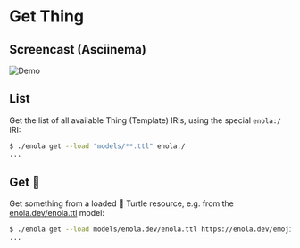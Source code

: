 <!--
    SPDX-License-Identifier: Apache-2.0

    Copyright 2023-2024 The Enola <https://enola.dev> Authors

    Licensed under the Apache License, Version 2.0 (the "License");
    you may not use this file except in compliance with the License.
    You may obtain a copy of the License at

        https://www.apache.org/licenses/LICENSE-2.0

    Unless required by applicable law or agreed to in writing, software
    distributed under the License is distributed on an "AS IS" BASIS,
    WITHOUT WARRANTIES OR CONDITIONS OF ANY KIND, either express or implied.
    See the License for the specific language governing permissions and
    limitations under the License.
-->

# Get Thing

## Screencast (Asciinema)

![Demo](script.svg)

## List

Get the list of all available Thing (Template) IRIs, using the special `enola:/` IRI:

```bash cd ../.././..
$ ./enola get --load "models/**.ttl" enola:/
...
```

## Get 🐢

Get something from a loaded 🐢 Turtle resource, e.g. from the [enola.dev/enola.ttl](../../models/enola.dev/enola.ttl) model:

```bash cd ../.././..
$ ./enola get --load models/enola.dev/enola.ttl https://enola.dev/emoji | head --lines=3
...
```

